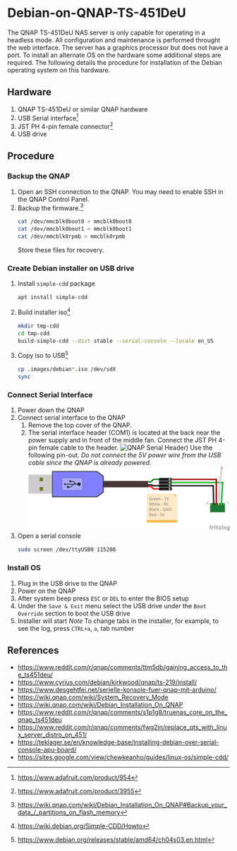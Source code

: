 # Debian-on-QNAP-TS-451DeU
The QNAP TS-451DeU NAS server is only capable for operating in a headless mode.  All configuration and maintenance is performed throught the web interface.  The server has a graphics processor but does not have a port.  To install an alternate OS on the hardware some additional steps are required.  The following details the procedure for installation of the Debian operating system on this hardware.

## Hardware
1. QNAP TS-451DeU or similar QNAP hardware
2. USB Serial interface[^1]
3. JST PH 4-pin female connector[^2]
4. USB drive
   
## Procedure
### Backup the QNAP
1. Open an SSH connection to the QNAP.
   You may need to enable SSH in the QNAP Control Panel.
3. Backup the firmware.[^4]
   ```bash
   cat /dev/mmcblk0boot0 > mmcblk0boot0
   cat /dev/mmcblk0boot1 > mmcblk0boot1
   cat /dev/mmcblk0rpmb > mmcblk0rpmb
   ```
   Store these files for recovery.

### Create Debian installer on USB drive
1. Install `simple-cdd` package
   ```bash
   apt install simple-cdd
   ```
2. Build installer iso[^5]
   ```bash
   mkdir tmp-cdd
   cd tmp-cdd
   build-simple-cdd --dist stable --serial-console --locale en_US
   ```
4. Copy iso to USB[^3]
   ```bash
   cp .images/debian*.iso /dev/sdX
   sync
   ```

### Connect Serial Interface
1. Power down the QNAP
2. Connect serial interface to the QNAP
   1. Remove the top cover of the QNAP.
   2. The serial interface header (COM1) is located at the back near the power supply and in front of the middle fan.  Connect the JST PH 4-pin female cable to the header.
      ![QNAP Serial Header)](QNAP-serial-header.png)
      Use the following pin-out. _Do not connect the 5V power wire from the USB cable since the QNAP is already powered._
      ![QNAP Serial Connection (Breadboard)](QNAP-serial_bb.png)
3. Open a serial console
   ```bash
   sudo screen /dev/ttyUSB0 115200
   ```
### Install OS
1. Plug in the USB drive to the QNAP
2. Power on the QNAP
3. After system beep press `ESC` or `DEL` to enter the BIOS setup
4. Under the `Save & Exit` menu select the USB drive under the `Boot Override` section to boot the USB drive
5. Installer will start
_Note_ To change tabs in the installer, for example, to see the log, press `CTRL+a`, `a`, tab number

## References
- https://www.reddit.com/r/qnap/comments/ttm5db/gaining_access_to_the_ts451deu/
- https://www.cyrius.com/debian/kirkwood/qnap/ts-219/install/
- https://www.desgehtfei.net/serielle-konsole-fuer-qnap-mit-arduino/
- https://wiki.qnap.com/wiki/System_Recovery_Mode
- https://wiki.qnap.com/wiki/Debian_Installation_On_QNAP
- https://www.reddit.com/r/qnap/comments/s1p1g8/truenas_core_on_the_qnap_ts451deu
- https://www.reddit.com/r/qnap/comments/fwg2in/replace_qts_with_linux_server_distro_on_451/
- https://teklager.se/en/knowledge-base/installing-debian-over-serial-console-apu-board/
- https://sites.google.com/view/chewkeanho/guides/linux-os/simple-cdd/

[^1]: https://www.adafruit.com/product/954
[^2]: https://www.adafruit.com/product/3955 
[^3]: https://www.debian.org/releases/stable/amd64/ch04s03.en.html
[^4]: https://wiki.qnap.com/wiki/Debian_Installation_On_QNAP#Backup_your_data_/_partitions_on_flash_memory
[^5]: https://wiki.debian.org/Simple-CDD/Howto

